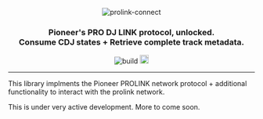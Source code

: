 <p align="center">
<img src="https://user-images.githubusercontent.com/1421724/81906669-75e9e400-957b-11ea-8f1f-38ca25dd5bed.png" alt="prolink-connect" />
</p>

<h3 align="center">
	Pioneer's PRO DJ LINK protocol, unlocked.
	<br>
	Consume CDJ states + Retrieve complete track metadata.
</h3>

<p align="center">
	<img src="https://github.com/EvanPurkhiser/prolink-connect/workflows/build/badge.svg" alt="build" />
	<a href="https://badge.fury.io/js/prolink-connect"><img src="https://badge.fury.io/js/prolink-connect.svg" alt="npm version" height="18"></a>
</p>

---

This library implments the Pioneer PROLINK network protocol +
additional functionality to interact with the prolink network.

This is under very active development. More to come soon.
